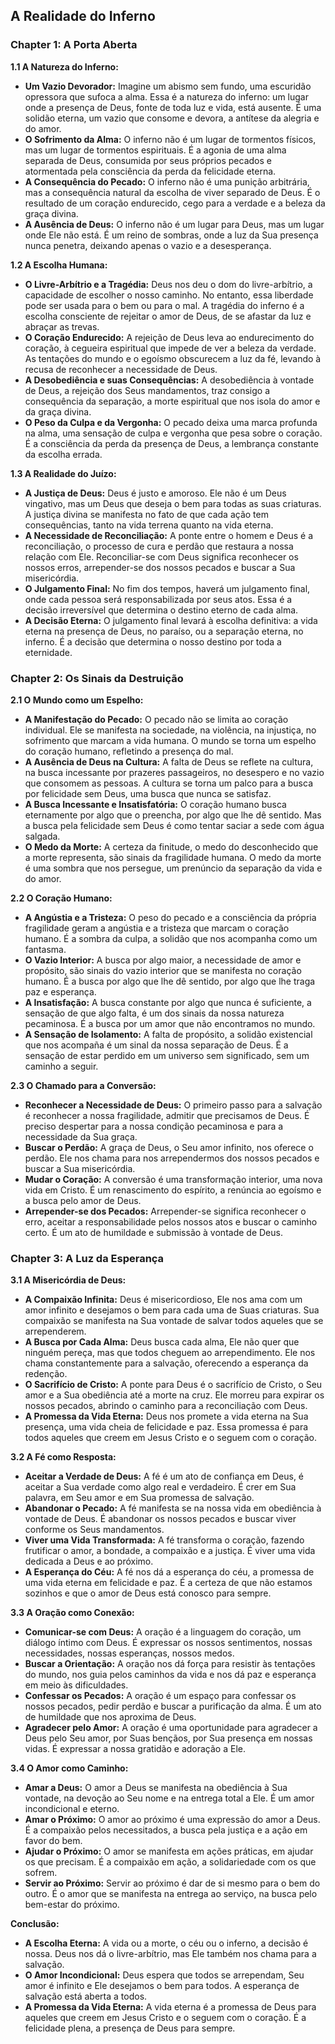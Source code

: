 ## A Realidade do Inferno

### Chapter 1: A Porta Aberta

**1.1 A Natureza do Inferno:**

* **Um Vazio Devorador:**  Imagine um abismo sem fundo, uma escuridão opressora que sufoca a alma. Essa é a natureza do inferno: um lugar onde a presença de Deus, fonte de toda luz e vida, está ausente. É uma solidão eterna, um vazio que consome e devora, a antítese da alegria e do amor.
* **O Sofrimento da Alma:** O inferno não é um lugar de tormentos físicos, mas um lugar de tormentos espirituais. É a agonia de uma alma separada de Deus, consumida por seus próprios pecados e atormentada pela consciência da perda da felicidade eterna.
* **A Consequência do Pecado:** O inferno não é uma punição arbitrária, mas a consequência natural da escolha de viver separado de Deus. É o resultado de um coração endurecido, cego para a verdade e  a beleza da graça divina. 
* **A Ausência de Deus:** O inferno não é um lugar para Deus, mas um lugar onde Ele não está. É um reino de sombras, onde a luz da Sua presença nunca penetra, deixando apenas o vazio e a desesperança. 

**1.2 A Escolha Humana:**

* **O Livre-Arbítrio e a Tragédia:**  Deus nos deu o dom do livre-arbítrio, a capacidade de escolher o nosso caminho. No entanto, essa liberdade pode ser usada para o bem ou para o mal.  A tragédia do inferno é a escolha consciente de rejeitar o amor de Deus, de se afastar da luz e abraçar as trevas. 
* **O Coração Endurecido:** A rejeição de Deus leva ao endurecimento do coração, à cegueira espiritual que impede de ver a beleza da verdade. As tentações do mundo e o egoísmo obscurecem a luz da fé, levando à  recusa de reconhecer a necessidade de Deus.
* **A Desobediência e suas Consequências:** A desobediência à vontade de Deus, a rejeição dos Seus mandamentos, traz consigo a consequência da separação, a morte espiritual que nos isola do amor e da graça divina. 
* **O Peso da Culpa e da Vergonha:**  O pecado deixa uma marca profunda na alma, uma sensação de culpa e vergonha que pesa sobre o coração.  É a consciência da perda da presença de Deus, a lembrança constante da escolha errada.

**1.3 A Realidade do Juízo:**

* **A Justiça de Deus:** Deus é justo e amoroso. Ele não é um Deus vingativo, mas um Deus que deseja o bem para todas as suas criaturas.  A justiça divina se manifesta no fato de que cada ação tem consequências, tanto na vida terrena quanto na vida eterna.
* **A Necessidade de Reconciliação:**  A ponte entre o homem e Deus é a reconciliação, o processo de cura e perdão que restaura a nossa relação com Ele.  Reconciliar-se com Deus significa reconhecer os nossos erros, arrepender-se dos nossos pecados e buscar a Sua misericórdia. 
* **O Julgamento Final:**  No fim dos tempos, haverá um julgamento final, onde cada pessoa será responsabilizada por seus atos.  Essa é a decisão irreversível que determina o destino eterno de cada alma. 
* **A Decisão Eterna:** O julgamento final levará à escolha definitiva: a vida eterna na presença de Deus, no paraíso, ou a separação eterna, no inferno.  É a decisão que determina o nosso destino por toda a eternidade. 


### Chapter 2: Os Sinais da Destruição

**2.1 O Mundo como um Espelho:**

* **A Manifestação do Pecado:** O pecado não se limita ao coração individual. Ele se manifesta na sociedade, na violência, na injustiça, no sofrimento que marcam a vida humana. O mundo se torna um espelho do coração humano, refletindo a  presença do mal.
* **A Ausência de Deus na Cultura:** A falta de Deus se reflete na cultura, na busca incessante por prazeres passageiros, no desespero e no vazio que consomem as pessoas.  A cultura se torna um palco para a busca por felicidade sem Deus, uma busca que nunca se satisfaz.
* **A Busca Incessante e Insatisfatória:** O coração humano busca eternamente por algo que o preencha, por algo que lhe dê sentido.  Mas a busca pela felicidade sem Deus  é como tentar saciar a sede com água salgada. 
* **O Medo da Morte:**  A certeza da finitude, o medo do desconhecido que a morte representa, são sinais da fragilidade humana.  O medo da morte é uma sombra que nos persegue, um prenúncio da  separação da vida e do amor.

**2.2 O Coração Humano:**

* **A Angústia e a Tristeza:** O peso do pecado e a consciência da própria fragilidade  geram a angústia e a tristeza que  marcam o coração humano.  É a sombra da culpa, a solidão que nos acompanha como um fantasma.
* **O Vazio Interior:** A busca por algo maior, a necessidade de amor e propósito, são sinais do vazio interior que  se manifesta no coração humano.  É a busca por algo que lhe dê sentido, por algo que lhe traga paz e esperança. 
* **A Insatisfação:** A busca constante por algo que nunca é suficiente, a sensação de que  algo falta, é um dos  sinais da nossa natureza pecaminosa.  É a busca por um amor que  não encontramos no mundo. 
* **A Sensação de Isolamento:**  A falta de propósito, a solidão existencial que nos  acompaña  é um sinal da nossa  separação de Deus.  É a sensação de  estar perdido em um universo sem significado, sem um caminho a seguir. 

**2.3 O Chamado para a Conversão:**

* **Reconhecer a Necessidade de Deus:**  O primeiro passo para a salvação é  reconhecer a nossa fragilidade, admitir  que precisamos de Deus.  É preciso  despertar  para a nossa  condição  pecaminosa e para  a  necessidade  da Sua graça.
* **Buscar o Perdão:** A graça de Deus, o Seu amor infinito,  nos oferece o perdão.  Ele nos  chama  para  nos  arrependermos  dos  nossos  pecados  e  buscar  a  Sua  misericórdia.
* **Mudar o Coração:**  A conversão  é  uma  transformação  interior,  uma  nova  vida  em  Cristo. É  um  renascimento  do  espírito,  a  renúncia  ao  egoísmo  e  a  busca  pelo  amor  de  Deus.
* **Arrepender-se dos Pecados:**   Arrepender-se  significa  reconhecer  o  erro,  aceitar  a  responsabilidade  pelos  nossos  atos e  buscar  o  caminho  certo.  É  um  ato  de  humildade  e  submissão  à  vontade  de  Deus. 


### Chapter 3: A Luz da Esperança

**3.1 A Misericórdia de Deus:**

* **A Compaixão Infinita:** Deus é  misericordioso,  Ele  nos  ama  com  um  amor  infinito  e  desejamos  o  bem  para  cada  uma  de  Suas  criaturas.  Sua  compaixão  se  manifesta  na  Sua  vontade  de  salvar  todos  aqueles  que  se  arrependerem.
* **A Busca por Cada Alma:** Deus  busca  cada  alma,  Ele  não  quer  que  ninguém  pereça,  mas  que  todos  cheguem  ao  arrependimento.  Ele  nos  chama  constantemente  para  a  salvação,  oferecendo  a  esperança  da  redenção.
* **O Sacrifício de Cristo:**  A ponte para Deus é o sacrifício de Cristo, o Seu amor e a Sua obediência até a morte na cruz.  Ele  morreu  para  expirar  os  nossos  pecados,  abrindo  o  caminho  para  a  reconciliação  com  Deus.
* **A Promessa da Vida Eterna:**  Deus  nos  promete  a  vida  eterna  na  Sua  presença,  uma  vida  cheia  de  felicidade  e  paz.  Essa  promessa  é  para  todos  aqueles  que  creem  em  Jesus  Cristo  e  o  seguem  com  o  coração.

**3.2 A Fé como Resposta:**

* **Aceitar a Verdade de Deus:**  A fé  é  um  ato  de  confiança  em  Deus,  é  aceitar  a  Sua  verdade  como  algo  real  e  verdadeiro.  É  crer  em  Sua  palavra,  em  Seu  amor  e  em  Sua  promessa  de  salvação.
* **Abandonar o Pecado:**   A  fé  manifesta  se  na  nossa  vida  em  obediência  à  vontade  de  Deus.  É  abandonar  os  nossos  pecados  e  buscar  viver  conforme  os  Seus  mandamentos.
* **Viver uma Vida Transformada:**  A  fé  transforma  o  coração,  fazendo  frutificar  o  amor,  a  bondade,  a  compaixão  e  a  justiça.  É  viver  uma  vida  dedicada  a  Deus  e  ao  próximo.
* **A Esperança do Céu:**   A  fé  nos  dá  a  esperança  do  céu,  a  promessa  de  uma  vida  eterna  em  felicidade  e  paz.  É  a  certeza  de  que  não  estamos  sozinhos  e  que  o  amor  de  Deus  está  conosco  para  sempre.

**3.3 A Oração como Conexão:**

* **Comunicar-se com Deus:** A oração é  a  linguagem  do  coração,  um  diálogo  íntimo  com  Deus.  É  expressar  os  nossos  sentimentos,  nossas  necessidades,  nossas  esperanças,  nossos  medos. 
* **Buscar a Orientação:**   A  oração  nos  dá  força  para  resistir  às  tentações  do  mundo,  nos  guia  pelos  caminhos  da  vida  e  nos  dá  paz  e  esperança  em  meio  às  dificuldades.
* **Confessar os Pecados:**  A  oração  é  um  espaço  para  confessar  os  nossos  pecados,  pedir  perdão  e  buscar  a  purificação  da  alma.  É  um  ato  de  humildade  que  nos  aproxima  de  Deus.
* **Agradecer pelo Amor:**  A  oração  é  uma  oportunidade  para  agradecer  a  Deus  pelo  Seu  amor,  por  Suas  bençãos,  por  Sua  presença  em  nossas  vidas.  É  expressar  a  nossa  gratidão  e  adoração  a  Ele.

**3.4 O Amor como Caminho:**

* **Amar a Deus:**  O  amor  a  Deus  se  manifesta  na  obediência  à  Sua  vontade,  na  devoção  ao  Seu  nome  e  na  entrega  total  a  Ele.  É  um  amor  incondicional  e  eterno.
* **Amar o Próximo:**   O  amor  ao  próximo  é  uma  expressão  do  amor  a  Deus.  É  a  compaixão  pelos  necessitados,  a  busca  pela  justiça  e  a  ação  em  favor  do  bem.
* **Ajudar o Próximo:**  O  amor  se  manifesta  em  ações  práticas,  em  ajudar  os  que  precisam.  É  a  compaixão  em  ação,  a  solidariedade  com  os  que  sofrem.
* **Servir ao Próximo:**  Servir  ao  próximo  é  dar  de  si  mesmo  para  o  bem  do  outro.  É  o  amor  que  se  manifesta  na  entrega  ao  serviço,  na  busca  pelo  bem-estar  do  próximo.

**Conclusão:**

* **A Escolha Eterna:**  A  vida  ou  a  morte,  o  céu  ou  o  inferno,  a  decisão  é  nossa.  Deus  nos  dá  o  livre-arbítrio,  mas  Ele  também  nos  chama  para  a  salvação.
* **O Amor Incondicional:**   Deus  espera  que  todos  se  arrependam,  Seu  amor  é  infinito  e  Ele  desejamos  o  bem  para  todos.  A  esperança  de  salvação  está  aberta  a  todos.
* **A Promessa da Vida Eterna:**   A  vida  eterna  é  a  promessa  de  Deus  para  aqueles  que  creem  em  Jesus  Cristo  e  o  seguem  com  o  coração.  É  a  felicidade  plena,  a  presença  de  Deus  para  sempre. 

